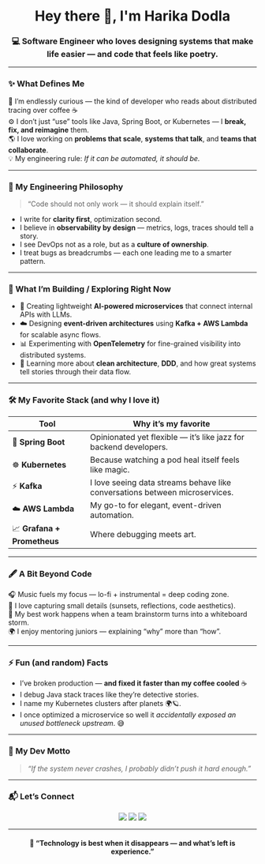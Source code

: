 <!-- HEADER -->
<h1 align="center">Hey there 👋, I'm Harika Dodla</h1>
<h3 align="center">💻 Software Engineer who loves designing systems that make life easier — and code that feels like poetry.</h3>

---

### ✨ What Defines Me

🌱 I’m endlessly curious — the kind of developer who reads about distributed tracing over coffee ☕️  
⚙️ I don’t just “use” tools like Java, Spring Boot, or Kubernetes — I **break, fix, and reimagine** them.  
🌎 I love working on **problems that scale**, **systems that talk**, and **teams that collaborate**.  
💡 My engineering rule: *If it can be automated, it should be.*

---

### 🧩 My Engineering Philosophy

> “Code should not only work — it should explain itself.”  

- I write for **clarity first**, optimization second.  
- I believe in **observability by design** — metrics, logs, traces should tell a story.  
- I see DevOps not as a role, but as a **culture of ownership**.  
- I treat bugs as breadcrumbs — each one leading me to a smarter pattern.

---

### 🔮 What I’m Building / Exploring Right Now

- 💬 Creating lightweight **AI-powered microservices** that connect internal APIs with LLMs.  
- ☁️ Designing **event-driven architectures** using **Kafka + AWS Lambda** for scalable async flows.  
- 📊 Experimenting with **OpenTelemetry** for fine-grained visibility into distributed systems.  
- 🧠 Learning more about **clean architecture**, **DDD**, and how great systems tell stories through their data flow.

---

### 🛠️ My Favorite Stack (and why I love it)

| Tool | Why it’s my favorite |
|------|-----------------------|
| 🧩 **Spring Boot** | Opinionated yet flexible — it’s like jazz for backend developers. |
| ☸️ **Kubernetes** | Because watching a pod heal itself feels like magic. |
| ⚡ **Kafka** | I love seeing data streams behave like conversations between microservices. |
| ☁️ **AWS Lambda** | My go-to for elegant, event-driven automation. |
| 📈 **Grafana + Prometheus** | Where debugging meets art. |

---

### 🖋️ A Bit Beyond Code

🎧 Music fuels my focus — lo-fi + instrumental = deep coding zone.  
📸 I love capturing small details (sunsets, reflections, code aesthetics).  
💬 My best work happens when a team brainstorm turns into a whiteboard storm.  
🌍 I enjoy mentoring juniors — explaining “why” more than “how”.

---

### ⚡ Fun (and random) Facts

- I’ve broken production — **and fixed it faster than my coffee cooled** ☕️  
- I debug Java stack traces like they’re detective stories.  
- I name my Kubernetes clusters after planets 🌍🪐.  
- I once optimized a microservice so well it *accidentally exposed an unused bottleneck upstream*. 😅  

---

### 🧭 My Dev Motto
> _“If the system never crashes, I probably didn’t push it hard enough.”_

---

### 📬 Let’s Connect

<p align="center">
  <a href="mailto:harikareddydodla99@gmail.com"><img src="https://img.shields.io/badge/Gmail-FF4136?style=for-the-badge&logo=gmail&logoColor=white"/></a>
  <a href="https://www.linkedin.com/in/harikareddydodla"><img src="https://img.shields.io/badge/LinkedIn-0077B5?style=for-the-badge&logo=linkedin&logoColor=white"/></a>
  <a href="https://github.com/HarikaReddyDodla"><img src="https://img.shields.io/badge/GitHub-181717?style=for-the-badge&logo=github&logoColor=white"/></a>
</p>

---

<h4 align="center">💫 “Technology is best when it disappears — and what’s left is experience.”</h4>
